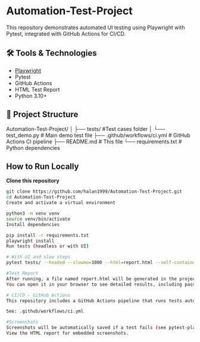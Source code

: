 # Automation-Test-Project

This repository demonstrates automated UI testing using Playwright with Pytest, integrated with GitHub Actions for CI/CD.


## 🛠 Tools & Technologies

- [Playwright](https://playwright.dev/)
- Pytest
- GitHub Actions
- HTML Test Report
- Python 3.10+

## 📁 Project Structure
Automation-Test-Project/
│
├── tests/ #Test cases folder
│ └── test_demo.py # Main demo test file
├── .github/workflows/ci.yml # GitHub Actions CI pipeline
├── README.md # This file
└── requirements.txt # Python dependencies


##  How to Run Locally

**Clone this repository**
```bash
git clone https://github.com/halan1999/Automation-Test-Project.git
cd Automation-Test-Project
Create and activate a virtual environment

python3 -m venv venv
source venv/bin/activate
Install dependencies

pip install -r requirements.txt
playwright install
Run tests (headless or with UI)

# With UI and slow steps
pytest tests/ --headed --slowmo=1000 --html=report.html --self-contained-html

#Test Report
After running, a file named report.html will be generated in the project root.
You can open it in your browser to see detailed results, including pass/fail and screenshots on failure.

# CI/CD - GitHub Actions
This repository includes a GitHub Actions pipeline that runs tests automatically on every push.

See: .github/workflows/ci.yml

#Screenshots
Screenshots will be automatically saved if a test fails (see pytest-playwright feature).
View the HTML report for embedded screenshots.
